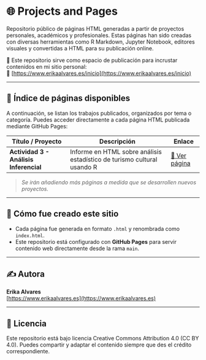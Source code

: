 # 🌐 Projects and Pages

Repositorio público de páginas HTML generadas a partir de proyectos personales, académicos y profesionales. Estas páginas han sido creadas con diversas herramientas como R Markdown, Jupyter Notebook, editores visuales y convertidas a HTML para su publicación online.

📌 Este repositorio sirve como espacio de publicación para incrustar contenidos en mi sitio personal:  
🔗 [https://www.erikaalvares.es/inicio](https://www.erikaalvares.es/inicio)

---

## 📁 Índice de páginas disponibles

A continuación, se listan los trabajos publicados, organizados por tema o categoría. Puedes acceder directamente a cada página HTML publicada mediante GitHub Pages:

| Título / Proyecto | Descripción | Enlace |
|-------------------|-------------|--------|
| **Actividad 3 - Análisis Inferencial** | Informe en HTML sobre análisis estadístico de turismo cultural usando R | [🔗 Ver página](https://ea-analisisdatos.github.io/projects-and-pages/) |

> *Se irán añadiendo más páginas a medida que se desarrollen nuevos proyectos.*

---

## 🚀 Cómo fue creado este sitio

- Cada página fue generada en formato `.html` y renombrada como `index.html`.
- Este repositorio está configurado con **GitHub Pages** para servir contenido web directamente desde la rama `main`.

---

## ✍️ Autora

**Erika Alvares**  
[https://www.erikaalvares.es](https://www.erikaalvares.es)

---

## 📄 Licencia

Este repositorio está bajo licencia Creative Commons Attribution 4.0 (CC BY 4.0). Puedes compartir y adaptar el contenido siempre que des el crédito correspondiente.

